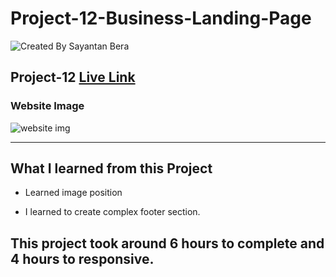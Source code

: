 # Project-12-Business-Landing-Page

![Created By Sayantan Bera](https://img.shields.io/badge/Created%20By-Sayantan%20Bera-blue)

## **Project-12** [Live Link](https://business-landing-page-sayantan.netlify.app/)

### Website Image

![website img](./screenshot/poster.png)

---

## What I learned from this Project

- Learned image position

- I learned to create complex footer section.

## This project took around 6 hours to complete and 4 hours to responsive.
